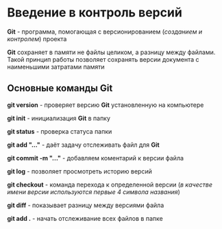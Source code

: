 # Введение в контроль версий

**Git** - программа, помогающая с версионированием (*созданием и контролем*) проекта

**Git** сохраняет в памяти не файлы целиком, а разницу между файлами. Такой принцип работы позволяет сохранять версии документа с наименьшими затратами памяти

## Основные команды Git

**git version** - проверяет версию **Git** установленную на компьютере

**git init** - инициализация **Git** в папку

**git status** - проверка статуса папки

**git  add "..."** - даёт задачу отслеживать файл для **Git**

**git commit -m "..."** - добавляем коментарий к версии файла

**git log** - позволяет просмотреть историю версий

**git checkout** - команда перехода к определенной версии (*в качестве имени версии используются первые 4 символа названия*)

**git diff** - показывает разницу между версиями файла

**git add .** - начать отслеживание всех файлов в папке